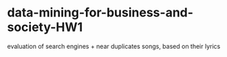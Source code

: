 # data-mining-for-business-and-society-HW1
evaluation of search engines + near duplicates songs, based on their lyrics
